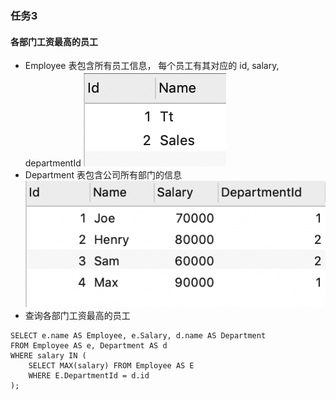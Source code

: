 ### 任务3
#### 各部门工资最高的员工
* Employee 表包含所有员工信息， 每个员工有其对应的 id, salary, departmentId
![avatar](./images/Department.png)
* Department 表包含公司所有部门的信息
![avatar](./images/Employee.png)
* 查询各部门工资最高的员工
```
SELECT e.name AS Employee, e.Salary, d.name AS Department
FROM Employee AS e, Department AS d
WHERE salary IN (
	SELECT MAX(salary) FROM Employee AS E
	WHERE E.DepartmentId = d.id
);

```